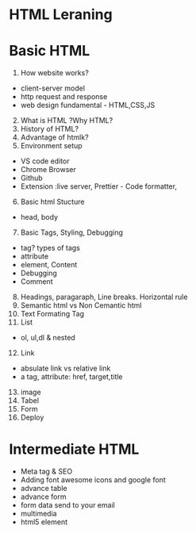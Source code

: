 # HTML Leraning

# Basic HTML

1. How website works?
- client-server model
- http request and response
- web design fundamental - HTML,CSS,JS
2. What is HTML ?Why HTML?
3. History of HTML?
4. Advantage of htmlk?
5. Environment setup
- VS code editor
- Chrome Browser
- Github
- Extension :live server, Prettier - Code formatter, 
6. Basic html Stucture
- head, body
7. Basic Tags, Styling, Debugging
- tag? types of tags
- attribute
- element, Content
- Debugging
- Comment
8. Headings, paragaraph, Line breaks. Horizontal rule
9. Semantic html vs Non Cemantic html
10. Text Formating Tag
11. List
- ol, ul,dl & nested
12. Link
- absulate link vs relative link
- a tag, attribute: href, target,title 
13. image
13. Tabel
14. Form
15. Deploy

# Intermediate HTML

- Meta tag & SEO
- Adding font awesome icons and google font
- advance table
- advance form
- form data send to your email
- multimedia
- html5 element


